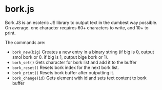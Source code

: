 # bork.js
Bork JS is an esoteric JS library to output text in the dumbest way possible. On average. one character requires 60+ characters to write, and 10+ to print.

The commands are:
- `bork_new(big)` Creates a new entry in a binary string (if big is 0, output smol bork or 0. if big is 1, output bige bork or 1).
- `bork_set()` Gets character for bork list and add it to the buffer
- `bork_reset()` Resets bork index for the next bork list.
- `bork_print()` Resets bork buffer after outputting it.
- `bork_change(id)` Gets element with id and sets text content to bork buffer
